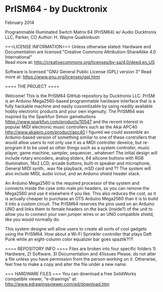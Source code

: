 PrISM64 - by Ducktronix
=======
February 2014

Programmable Illuminated Switch Matrix 64 (PrISM64) w/ Audio
Ducktronix LLC, Parker, CO 
Author: H. Wayne Qualkinbush

===LICENSE INFORMATION===
Unless otherwise stated:
Hardware and Documentation are licensed "Creative Commons Attribution-ShareAlike 4.0 International"  
Read more at: http://creativecommons.org/licenses/by-sa/4.0/deed.en_US


Software is licensed "GNU General Public License (GPL) version 3"
Read more at: https://www.gnu.org/licenses/gpl.html


==== THE PROJECT ====

Welcome!  This is the PrISM64 GitHub repository by Ducktronix LLC.  PrISM is an Arduino Mega2560-based programmable hardware interface that is a fully hackable machine and easliy cusomtizable by using readily available hobby electronic products and your own ingenuity. The PrISM64 was inspired by the Sparkfun  Simon gamebuttons  https://www.sparkfun.com/products/10547   and the recent interest in popular MIDI electronic music controllers such as the Akai APC40 http://www.akaipro.com/product/apc40    I figured we could assemble an Ardunio-based version of something similar to one of these controllers that would allow users to not only use it as a MIDI controller deveice, but re-program it to be used as other things such as a system controller, music player, game machine, sampler, sequencer...whatever!  The initial design will include rotary encoders, analog sliders, 64 silicone buttons with RGB illumination, 16x2 LCD, arcade buttons, built-in speaker and microphone, General MIDI synth, .wav file playback, mSD card and ?? The system will also include MIDI, audio in/out, and an Arduino shield header stack.  

An Arduino Mega2560 is the required processor of the system and connects inside the case onto male pin headers, so you can remove the Mega2560 and use it elsewhere if you like.  This also reduces the cost, as it is actually cheaper to purchase an OTS Arduino Mega2560 than it is to build it into a custom circuit.  The PrISM64 reserves the pins used on an Arduino UNO and links them to female headers on the back (inside?) of the unit to allow you to connect your own jumper wires or an UNO compatible shield, like you would normally do.  

This system designe will allow users to create all sorts of cool gadgets using the PrISM64. How about a Wi-Fi Sprinkler controller that plays Daft Punk while an eight-column color equalizer bar goes spaztik?!?!

==== REPOSITORY INFO ====
Files are broken into four specific folders 1) Hardware, 2) Software, 3) Documentation and 4)Issues
Please, do not alter a file unless you have permission from the person working on it.  Otherwise, feel free to make a copy and alter the file under a new name.


=== HARDWARE FILES ===
You can download a free SolidWorks compatible viewer, "e-drawings" at:  http://www.edrawingsviewer.com/ed/download.htm   

